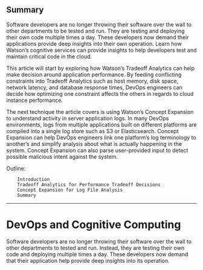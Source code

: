 ## Summary
Software developers are no longer throwing their software over the wall to other departments to be tested and run. They are testing and deploying their own code multiple times a day. These developers now demand their applications provide deep insights into their own operation. Learn how Watson’s cognitive services can provide insights to help developers test and maintain critical code in the cloud.

This article will start by exploring how Watson’s Tradeoff Analytics can help make decision around application performance. By feeding conflicting constraints into Tradeoff Analytics such as host memory, disk space, network latency, and database response times, DevOps engineers can decide how optimizing one constraint affects the others in regards to cloud instance performance.

The next technique the article covers is using Watson’s Concept Expansion to understand activity in server application logs. In many DevOps environments, logs from multiple applications built on different platforms are compiled into a single log store such as S3 or Elasticsearch. Concept Expansion can help DevOps engineers link one platform’s log terminology to another’s and simplify analysis about what is actually happening in the system. Concept Expansion can also parse user-provided input to detect possible malicious intent against the system.

Outline:

        Introduction
        Tradeoff Analytics for Performance Tradeoff Decisions
        Concept Expansion for Log File Analysis
        Summary
--------------------------------------




DevOps and Cognitive Computing
=======================

Software developers are no longer throwing their software over the wall to other departments to tested and run. Instead, they are testing their own code and deploying multiple times a day. These developers now demand that their application help provide deep insights into its operation.